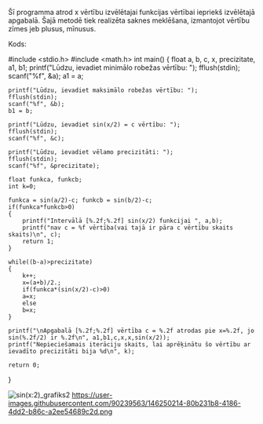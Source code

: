 Šī programma atrod x vērtību izvēlētajai funkcijas vērtībai iepriekš izvēlētajā apgabalā. Šajā metodē tiek realizēta saknes meklēšana, izmantojot vērtību zīmes jeb plusus, mīnusus.

Kods:

#include <stdio.h>
#include <math.h>
int main()
{
    float a, b, c, x, precizitate, a1, b1;
    printf("Lūdzu, ievadiet minimālo robežas vērtību: ");
    fflush(stdin);
    scanf("%f", &a);
    a1 = a;

    printf("Lūdzu, ievadiet maksimālo robežas vērtību: ");
    fflush(stdin);
    scanf("%f", &b);
    b1 = b;

    printf("Lūdzu, ievadiet sin(x/2) = c vērtību: ");
    fflush(stdin);
    scanf("%f", &c);

    printf("Lūdzu, ievadiet vēlamo precizitāti: ");
    fflush(stdin);
    scanf("%f", &precizitate);

    float funkca, funkcb;
    int k=0;

    funkca = sin(a/2)-c; funkcb = sin(b/2)-c;
    if(funkca*funkcb>0)
    {
        printf("Intervālā [%.2f;%.2f] sin(x/2) funkcijai ", a,b);
        printf("nav c = %f vērtība(vai tajā ir pāra c vērtību skaits skaits)\n", c);
        return 1;
    }

    while((b-a)>precizitate)
    {
        k++;
        x=(a+b)/2.;
        if(funkca*(sin(x/2)-c)>0)
        a=x;
        else
        b=x;
    }

    printf("\nApgabalā [%.2f;%.2f] vērtība c = %.2f atrodas pie x=%.2f, jo sin(%.2f/2) ir %.2f\n", a1,b1,c,x,x,sin(x/2));
    printf("Nepieciešamais iterāciju skaits, lai aprēķinātu šo vērtību ar ievadīto precizitāti bija %d\n", k);

    return 0;
}

![sin(x:2)_grafiks2](https://user-images.githubusercontent.com/90239563/146250214-80b231b8-4186-4dd2-b86c-a2ee54689c2d.png)
https://user-images.githubusercontent.com/90239563/146250214-80b231b8-4186-4dd2-b86c-a2ee54689c2d.png
